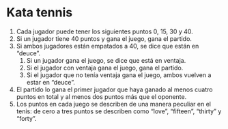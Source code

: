 # Kata tennis
1. Cada jugador puede tener los siguientes puntos 0, 15, 30 y 40.
2. Si un jugador tiene 40 puntos y gana el juego, gana el partido.
3. Si ambos jugadores están empatados a 40, se dice que están en “deuce”.
    1. Si un jugador gana el juego, se dice que está en ventaja.
    2. Si el jugador con ventaja gana el juego, gana el partido.
    3. Si el jugador que no tenía ventaja gana el juego, ambos vuelven a estar en “deuce”.
4. El partido lo gana el primer jugador que haya ganado al menos cuatro puntos en total y al menos dos puntos más que el oponente.
5. Los puntos en cada juego se describen de una manera peculiar en el tenis: de cero a tres puntos se describen como “love”, “fifteen”, “thirty” y “forty”.